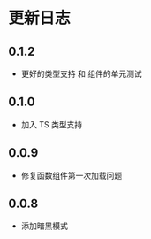 # 更新日志

## 0.1.2

- 更好的类型支持 和 组件的单元测试

## 0.1.0

- 加入 TS 类型支持

## 0.0.9

- 修复函数组件第一次加载问题

## 0.0.8

- 添加暗黑模式
